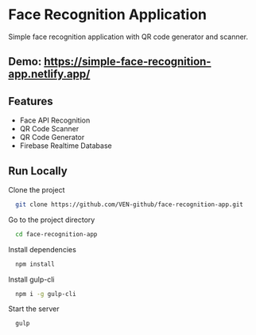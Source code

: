 # Face Recognition Application

Simple face recognition application with QR code generator and scanner.

## Demo: https://simple-face-recognition-app.netlify.app/

## Features

- Face API Recognition
- QR Code Scanner
- QR Code Generator
- Firebase Realtime Database

## Run Locally

Clone the project

```bash
  git clone https://github.com/VEN-github/face-recognition-app.git
```

Go to the project directory

```bash
  cd face-recognition-app
```

Install dependencies

```bash
  npm install
```

Install gulp-cli

```bash
  npm i -g gulp-cli
```

Start the server

```bash
  gulp
```
